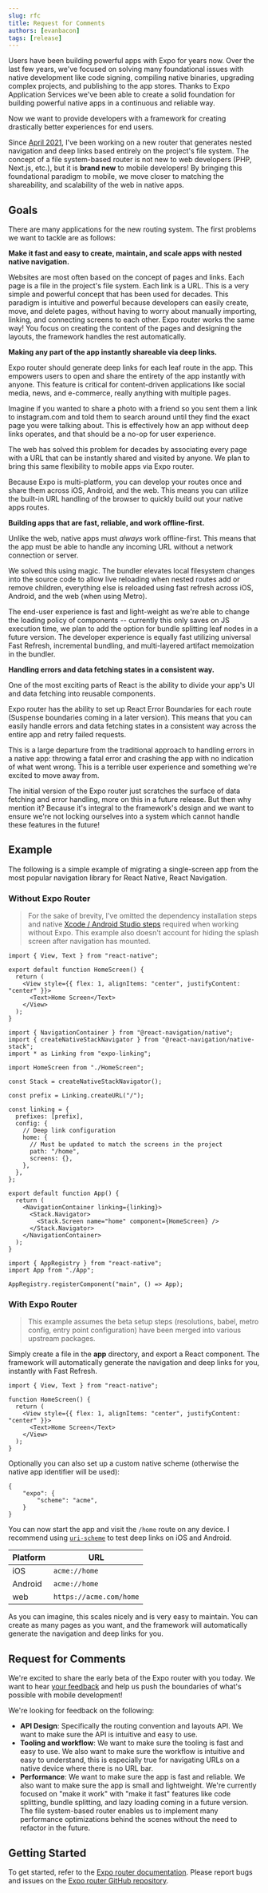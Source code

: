 ```yaml
---
slug: rfc
title: Request for Comments
authors: [evanbacon]
tags: [release]
---
```


Users have been building powerful apps with Expo for years now. Over the last few years, we've focused on solving many foundational issues with native development like code signing, compiling native binaries, upgrading complex projects, and publishing to the app stores. Thanks to Expo Application Services we've been able to create a solid foundation for building powerful native apps in a continuous and reliable way.

Now we want to provide developers with a framework for creating drastically better experiences for end users.

Since [April 2021](https://twitter.com/Baconbrix/status/1384355891772739584?s=20&t=uRredgRat4ORWTmjd-Jf3g), I've been working on a new router that generates nested navigation and deep links based entirely on the project's file system. The concept of a file system-based router is not new to web developers (PHP, Next.js, etc.), but it is **brand new** to mobile developers! By bringing this foundational paradigm to mobile, we move closer to matching the shareability, and scalability of the web in native apps.

## Goals

There are many applications for the new routing system. The first problems we want to tackle are as follows:

**Make it fast and easy to create, maintain, and scale apps with nested native navigation.**

Websites are most often based on the concept of pages and links. Each page is a file in the project's file system. Each link is a URL. This is a very simple and powerful concept that has been used for decades. This paradigm is intuitive and powerful because developers can easily create, move, and delete pages, without having to worry about manually importing, linking, and connecting screens to each other. Expo router works the same way! You focus on creating the content of the pages and designing the layouts, the framework handles the rest automatically.

**Making any part of the app instantly shareable via deep links.**

Expo router should generate deep links for each leaf route in the app. This empowers users to open and share the entirety of the app instantly with anyone. This feature is critical for content-driven applications like social media, news, and e-commerce, really anything with multiple pages.

Imagine if you wanted to share a photo with a friend so you sent them a link to instagram.com and told them to search around until they find the exact page you were talking about. This is effectively how an app without deep links operates, and that should be a no-op for user experience.

The web has solved this problem for decades by associating every page with a URL that can be instantly shared and visited by anyone. We plan to bring this same flexibility to mobile apps via Expo router.

Because Expo is multi-platform, you can develop your routes once and share them across iOS, Android, and the web. This means you can utilize the built-in URL handling of the browser to quickly build out your native apps routes.

**Building apps that are fast, reliable, and work offline-first.**

Unlike the web, native apps must _always_ work offline-first. This means that the app must be able to handle any incoming URL without a network connection or server.

We solved this using magic. The bundler elevates local filesystem changes into the source code to allow live reloading when nested routes add or remove children, everything else is reloaded using fast refresh across iOS, Android, and the web (when using Metro).

The end-user experience is fast and light-weight as we're able to change the loading policy of components -- currently this only saves on JS execution time, we plan to add the option for bundle splitting leaf nodes in a future version. The developer experience is equally fast utilizing universal Fast Refresh, incremental bundling, and multi-layered artifact memoization in the bundler.

**Handling errors and data fetching states in a consistent way.**

One of the most exciting parts of React is the ability to divide your app's UI and data fetching into reusable components.

Expo router has the ability to set up React Error Boundaries for each route (Suspense boundaries coming in a later version). This means that you can easily handle errors and data fetching states in a consistent way across the entire app and retry failed requests.

This is a large departure from the traditional approach to handling errors in a native app: throwing a fatal error and crashing the app with no indication of what went wrong. This is a terrible user experience and something we're excited to move away from.

The initial version of the Expo router just scratches the surface of data fetching and error handling, more on this in a future release. But then why mention it? Because it's integral to the framework's design and we want to ensure we're not locking ourselves into a system which cannot handle these features in the future!

## Example

The following is a simple example of migrating a single-screen app from the most popular navigation library for React Native, React Navigation.

### Without Expo Router

> For the sake of brevity, I've omitted the dependency installation steps and native [Xcode / Android Studio steps](https://reactnavigation.org/docs/deep-linking/#set-up-with-bare-react-native-projects) required when working without Expo. This example also doesn't account for hiding the splash screen after navigation has mounted.

```tsx title="HomeScreen.js"
import { View, Text } from "react-native";

export default function HomeScreen() {
  return (
    <View style={{ flex: 1, alignItems: "center", justifyContent: "center" }}>
      <Text>Home Screen</Text>
    </View>
  );
}
```

```tsx title="App.js"
import { NavigationContainer } from "@react-navigation/native";
import { createNativeStackNavigator } from "@react-navigation/native-stack";
import * as Linking from "expo-linking";

import HomeScreen from "./HomeScreen";

const Stack = createNativeStackNavigator();

const prefix = Linking.createURL("/");

const linking = {
  prefixes: [prefix],
  config: {
    // Deep link configuration
    home: {
      // Must be updated to match the screens in the project
      path: "/home",
      screens: {},
    },
  },
};

export default function App() {
  return (
    <NavigationContainer linking={linking}>
      <Stack.Navigator>
        <Stack.Screen name="home" component={HomeScreen} />
      </Stack.Navigator>
    </NavigationContainer>
  );
}
```

```tsx title="index.js"
import { AppRegistry } from "react-native";
import App from "./App";

AppRegistry.registerComponent("main", () => App);
```

### With Expo Router

> This example assumes the beta setup steps (resolutions, babel, metro config, entry point configuration) have been merged into various upstream packages.

Simply create a file in the **app** directory, and export a React component. The framework will automatically generate the navigation and deep links for you, instantly with Fast Refresh.

```tsx title="app/home.tsx"
import { View, Text } from "react-native";

function HomeScreen() {
  return (
    <View style={{ flex: 1, alignItems: "center", justifyContent: "center" }}>
      <Text>Home Screen</Text>
    </View>
  );
}
```

Optionally you can also set up a custom native scheme (otherwise the native app identifier will be used):

```tsx title="app.json"
{
    "expo": {
        "scheme": "acme",
    }
}
```

You can now start the app and visit the `/home` route on any device. I recommend using [`uri-scheme`](https://www.npmjs.com/package/uri-scheme) to test deep links on iOS and Android.

| Platform | URL                     |
| -------- | ----------------------- |
| iOS      | `acme://home`           |
| Android  | `acme://home`           |
| web      | `https://acme.com/home` |

As you can imagine, this scales nicely and is very easy to maintain. You can create as many pages as you want, and the framework will automatically generate the navigation and deep links for you.

## Request for Comments

We're excited to share the early beta of the Expo router with you today. We want to hear [your feedback](https://github.com/expo/router/discussions/1) and help us push the boundaries of what's possible with mobile development!

We're looking for feedback on the following:

- **API Design**: Specifically the routing convention and layouts API. We want to make sure the API is intuitive and easy to use.
- **Tooling and workflow**: We want to make sure the tooling is fast and easy to use. We also want to make sure the workflow is intuitive and easy to understand, this is especially true for navigating URLs on a native device where there is no URL bar.
- **Performance**: We want to make sure the app is fast and reliable. We also want to make sure the app is small and lightweight. We're currently focused on "make it work" with "make it fast" features like code splitting, bundle splitting, and lazy loading coming in a future version. The file system-based router enables us to implement many performance optimizations behind the scenes without the need to refactor in the future.

## Getting Started

To get started, refer to the [Expo router documentation][expo-router-getting-started]. Please report bugs and issues on the [Expo router GitHub repository][expo-router-github].

[expo-router-getting-started]: https://expo.github.io/router
[expo-router-github]: https://github.com/expo/router
